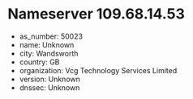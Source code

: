 # Nameserver 109.68.14.53

* as_number: 50023
* name: Unknown
* city: Wandsworth
* country: GB
* organization: Vcg Technology Services Limited
* version: Unknown
* dnssec: Unknown
